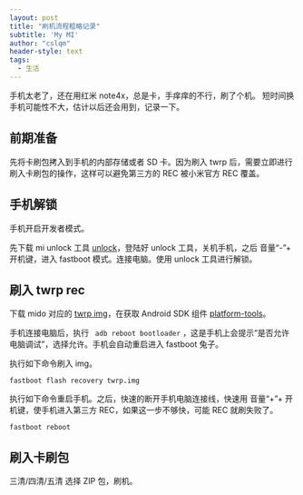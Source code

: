 ```yaml
---
layout: post
title: "刷机流程粗略记录"
subtitle: 'My MI'
author: "cslqm"
header-style: text
tags:
  - 生活
---
```


手机太老了，还在用红米 note4x，总是卡，手痒痒的不行，刷了个机。
短时间换手机可能性不大，估计以后还会用到，记录一下。


## 前期准备

先将卡刷包拷入到手机的内部存储或者 SD 卡。因为刷入 twrp 后，需要立即进行刷入卡刷包的操作，这样可以避免第三方的 REC 被小米官方 REC 覆盖。


## 手机解锁

手机开启开发者模式。

先下载 mi unlock 工具 [unlock](http://www.miui.com/unlock/index.html)，登陆好 unlock 工具，关机手机，之后 音量“-”+ 开机键，进入 fastboot 模式。连接电脑。使用 unlock 工具进行解锁。



## 刷入 twrp rec

下载 mido 对应的 [twrp img](https://dl.twrp.me/mido/)，在获取 Android SDK 组件 [platform-tools](https://developer.android.com/studio/releases/platform-tools)。

手机连接电脑后，执行 ```  adb reboot bootloader ``` ，这是手机上会提示“是否允许电脑调试”，选择允许。手机会自动重启进入 fastboot 兔子。

执行如下命令刷入 img。
```  
fastboot flash recovery twrp.img 
```

执行如下命令重启手机。之后，快速的断开手机电脑连接线，快速用 音量“+”+ 开机键，使手机进入第三方 REC，如果这一步不够快，可能 REC 就刷失败了。
```
fastboot reboot
```

## 刷入卡刷包

三清/四清/五清
选择 ZIP 包，刷机。
